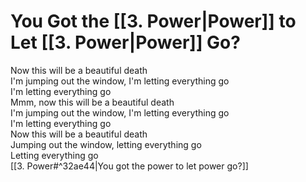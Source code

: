 # You Got the [[3. Power|Power]] to Let [[3. Power|Power]] Go?

Now this will be a beautiful death  
I'm jumping out the window, I'm letting everything go  
I'm letting everything go  
Mmm, now this will be a beautiful death  
I'm jumping out the window, I'm letting everything go  
I'm letting everything go  
Now this will be a beautiful death  
Jumping out the window, letting everything go  
Letting everything go  
[[3. Power#^32ae44|You got the power to let power go?]]
